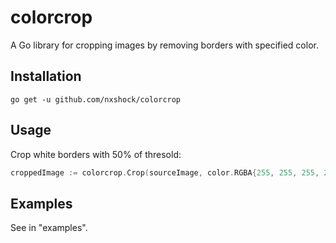 # colorcrop

A Go library for cropping images by removing borders with specified color.

## Installation

`go get -u github.com/nxshock/colorcrop`

## Usage

Crop white borders with 50% of thresold:

```go
croppedImage := colorcrop.Crop(sourceImage, color.RGBA{255, 255, 255, 255}, 0.5)
```

## Examples

See in "examples".
